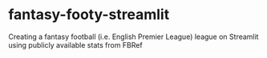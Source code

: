 # fantasy-footy-streamlit
Creating a fantasy football (i.e. English Premier League) league on Streamlit using publicly available stats from FBRef
